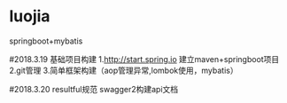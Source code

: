 # luojia
springboot+mybatis

#2018.3.19
基础项目构建
1.http://start.spring.io 建立maven+springboot项目
2.git管理
3.简单框架构建（aop管理异常,lombok使用，mybatis）

#2018.3.20
resultful规范 swagger2构建api文档